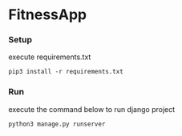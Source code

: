 # FitnessApp

### Setup

execute requirements.txt

```
pip3 install -r requirements.txt 
```

### Run

execute the command below to run django project

```
python3 manage.py runserver
```
